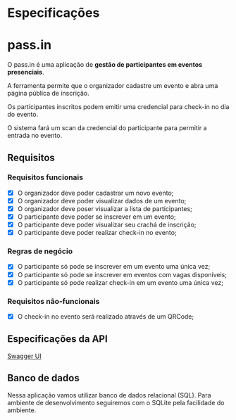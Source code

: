 # Especificações

# pass.in

O pass.in é uma aplicação de **gestão de participantes em eventos presenciais**.

A ferramenta permite que o organizador cadastre um evento e abra uma página pública de inscrição.

Os participantes inscritos podem emitir uma credencial para check-in no dia do evento.

O sistema fará um scan da credencial do participante para permitir a entrada no evento.

## Requisitos

### Requisitos funcionais

-[x] O organizador deve poder cadastrar um novo evento;
-[x] O organizador deve poder visualizar dados de um evento;
-[x] O organizador deve poser visualizar a lista de participantes;
-[x] O participante deve poder se inscrever em um evento;
-[x] O participante deve poder visualizar seu crachá de inscrição;
-[x] O participante deve poder realizar check-in no evento;

### Regras de negócio

-[x] O participante só pode se inscrever em um evento uma única vez;
-[x] O participante só pode se inscrever em eventos com vagas disponíveis;
-[x] O participante só pode realizar check-in em um evento uma única vez;

### Requisitos não-funcionais

-[x] O check-in no evento será realizado através de um QRCode;


## Especificações da API

[Swagger UI](https://nlw-unite-nodejs.onrender.com/docs/static/index.html)

## Banco de dados

Nessa aplicação vamos utilizar banco de dados relacional (SQL). Para ambiente de desenvolvimento seguiremos com o SQLite pela facilidade do ambiente.